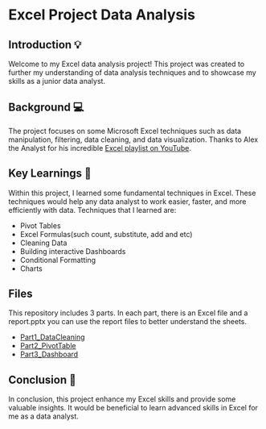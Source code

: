 # Excel Project Data Analysis 

## Introduction 💡
Welcome to my Excel data analysis project! This project was created to further my understanding of data analysis techniques and to showcase my skills as a junior data analyst.

## Background 💻
The project focuses on some Microsoft Excel techniques such as data manipulation, filtering, data cleaning, and data visualization. Thanks to Alex the Analyst for his incredible  [Excel playlist on YouTube](https://youtube.com/playlist?list=PLUaB-1hjhk8Hyd5NiPQ9CND82vNodlFF5&si=bJ4b5DW3YkmAtiKI).

## Key Learnings 🔑
Within this project, I learned some fundamental techniques in Excel. These techniques would help any data analyst to work easier, faster, and more efficiently with data.
Techniques that I learned are:
- Pivot Tables
- Excel Formulas(such count, substitute, add and etc)
- Cleaning Data
- Building interactive Dashboards
- Conditional Formatting
- Charts

## Files
This repository includes 3 parts. In each part, there is an Excel file and a report.pptx you can use the report files to better understand the sheets.
- [Part1_DataCleaning](Part1_CleaningData/)
- [Part2_PivotTable](Part2_PivotTable/)
- [Part3_Dashboard](Part3_Dashboard/)


## Conclusion 📙
In conclusion, this project enhance my Excel skills and provide some valuable insights. It would be beneficial to learn advanced skills in Excel for me as a data analyst.
